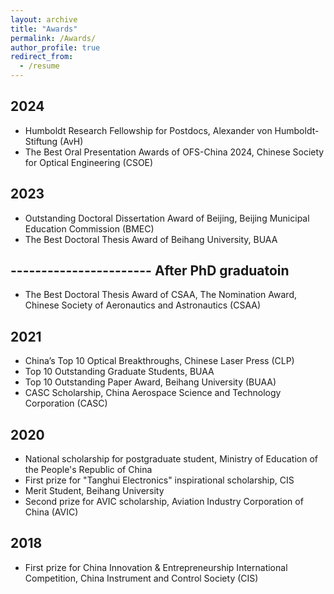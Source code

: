 ```yaml
---
layout: archive
title: "Awards"
permalink: /Awards/
author_profile: true
redirect_from:
  - /resume
---
```


2024
---
* Humboldt Research Fellowship for Postdocs, Alexander von Humboldt-Stiftung (AvH)
* The Best Oral Presentation Awards of OFS-China 2024, Chinese Society for Optical Engineering (CSOE)


2023
---
* Outstanding Doctoral Dissertation Award of Beijing, Beĳing Municipal Education Commission (BMEC)
* The Best Doctoral Thesis Award of Beihang University, BUAA

  
----------------------- After PhD graduatoin
---  
* The Best Doctoral Thesis Award of CSAA, The Nomination Award, Chinese Society of Aeronautics and Astronautics (CSAA)
 
2021
---  
* China’s Top 10 Optical Breakthroughs, Chinese Laser Press (CLP)
* Top 10 Outstanding Graduate Students, BUAA
* Top 10 Outstanding Paper Award, Beihang University (BUAA)
* CASC Scholarship, China Aerospace Science and Technology Corporation (CASC)
  
2020
--- 
* National scholarship for postgraduate student, Ministry of Education of the People's Republic of China
* First prize for "Tanghui Electronics" inspirational scholarship, CIS
* Merit Student, Beihang University
* Second prize for AVIC scholarship, Aviation Industry Corporation of China (AVIC)
  
2018
---  
* First prize for China Innovation & Entrepreneurship International Competition, China Instrument and Control Society (CIS)
